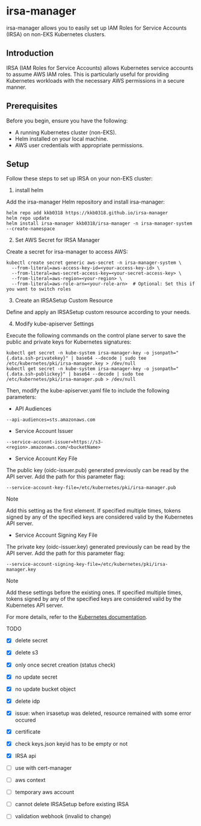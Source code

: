 # irsa-manager

irsa-manager allows you to easily set up IAM Roles for Service Accounts (IRSA) on non-EKS Kubernetes clusters.

## Introduction

IRSA (IAM Roles for Service Accounts) allows Kubernetes service accounts to assume AWS IAM roles.
This is particularly useful for providing Kubernetes workloads with the necessary AWS permissions in a secure manner.

## Prerequisites

Before you begin, ensure you have the following:

- A running Kubernetes cluster (non-EKS).
- Helm installed on your local machine.
- AWS user credentials with appropriate permissions.

## Setup

Follow these steps to set up IRSA on your non-EKS cluster:

1. install helm

Add the irsa-manager Helm repository and install irsa-manager:

```
helm repo add kkb0318 https://kkb0318.github.io/irsa-manager
helm repo update
helm install irsa-manager kkb0318/irsa-manager -n irsa-manager-system --create-namespace
```

2. Set AWS Secret for IRSA Manager

Create a secret for irsa-manager to access AWS:

```
kubectl create secret generic aws-secret -n irsa-manager-system \
  --from-literal=aws-access-key-id=<your-access-key-id> \
  --from-literal=aws-secret-access-key=<your-secret-access-key> \
  --from-literal=aws-region=<your-region> \
  --from-literal=aws-role-arn=<your-role-arn>  # Optional: Set this if you want to switch roles

```

3. Create an IRSASetup Custom Resource

Define and apply an IRSASetup custom resource according to your needs.

4. Modify kube-apiserver Settings

Execute the following commands on the control plane server to save the public and private keys for Kubernetes signatures:

```
kubectl get secret -n kube-system irsa-manager-key -o jsonpath="{.data.ssh-privatekey}" | base64 --decode | sudo tee /etc/kubernetes/pki/irsa-manager.key > /dev/null
kubectl get secret -n kube-system irsa-manager-key -o jsonpath="{.data.ssh-publickey}" | base64 --decode | sudo tee /etc/kubernetes/pki/irsa-manager.pub > /dev/null
```

Then, modify the kube-apiserver.yaml file to include the following parameters:

- API Audiences

```
--api-audiences=sts.amazonaws.com
```

- Service Account Issuer

```
--service-account-issuer=https://s3-<region>.amazonaws.com/<bucketName>
```

- Service Account Key File

The public key (oidc-issuer.pub) generated previously can be read by the API server. Add the path for this parameter flag:

```
--service-account-key-file=/etc/kubernetes/pki/irsa-manager.pub
```

> [!NOTE]
> Add this setting as the first element. If specified multiple times, tokens signed by any of the specified keys are considered valid by the Kubernetes API server.

- Service Account Signing Key File

The private key (oidc-issuer.key) generated previously can be read by the API server. Add the path for this parameter flag:

```
--service-account-signing-key-file=/etc/kubernetes/pki/irsa-manager.key
```

> [!NOTE]
> Add these settings before the existing ones. If specified multiple times, tokens signed by any of the specified keys are considered valid by the Kubernetes API server.

For more details, refer to the [Kubernetes documentation](https://kubernetes.io/docs/tasks/configure-pod-container/configure-service-account/#serviceaccount-token-volume-projection).

TODO

- [x] delete secret
- [x] delete s3
- [x] only once secret creation (status check)
- [x] no update secret
- [x] no update bucket object
- [x] delete idp
- [x] issue: when irsasetup was deleted, resource remained with some error occured
- [x] certificate
- [x] check keys.json keyid has to be empty or not
- [x] IRSA api
- [ ] use with cert-manager
- [ ] aws context
- [ ] temporary aws account
- [ ] cannot delete IRSASetup before existing IRSA

- [ ] validation webhook (invalid to change)
